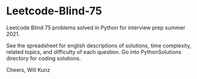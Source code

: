 # Leetcode-Blind-75
Leetcode Blind 75 problems solved in Python for interview prep summer 2021.

See the spreadsheet for english descriptions of solutions, time complexity, related topics, and difficulty of each question. Go into PythonSolutions directory for coding solutions.


Cheers,
Will Kunz
